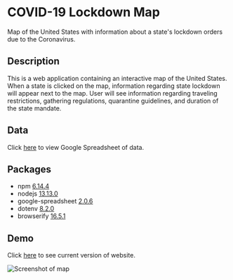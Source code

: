 # COVID-19 Lockdown Map
Map of the United States with information about a state's lockdown orders due to the Coronavirus.

## Description
This is a web application containing an interactive map of the United States. When a state is clicked on the map, information regarding state lockdown will appear next to the map. User will see information regarding traveling restrictions, gathering regulations, quarantine guidelines, and duration of the state mandate.

## Data
Click [here](https://docs.google.com/spreadsheets/d/1dPAVzaMeYQJWw166GW88Z41HJtbRnMObIvFYoLckJRY/edit#gid=0) to view Google Spreadsheet of data.

## Packages
* npm [6.14.4](https://www.npmjs.com/get-npm)
* nodejs [13.13.0](https://docs.npmjs.com/downloading-and-installing-node-js-and-npm)
* google-spreadsheet [2.0.6](https://www.npmjs.com/package/google-spreadsheet/v/2.0.6)
* dotenv [8.2.0](https://www.npmjs.com/package/dotenv)
* browserify [16.5.1](http://browserify.org/#install)

## Demo
Click [here](https://li-jonathan.github.io/covid-lockdown-map/) to see current version of website.

![Screenshot of map](https://i.imgur.com/RIJViJU.png)
